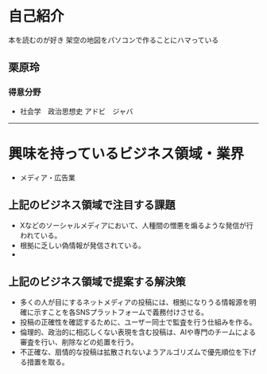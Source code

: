 # 自己紹介
本を読むのが好き
架空の地図をパソコンで作ることにハマっている
## 栗原玲

### 得意分野

- 社会学　政治思想史 アドビ　ジャバ
 
***

# 興味を持っているビジネス領域・業界

- メディア・広告業

## 上記のビジネス領域で注目する課題
- Xなどのソーシャルメディアにおいて、人種間の憎悪を煽るような発信が行われている。
- 根拠に乏しい偽情報が発信されている。
- 
## 上記のビジネス領域で提案する解決策
- 多くの人が目にするネットメディアの投稿には、根拠になりうる情報源を明確に示すことを各SNSプラットフォームで義務付けさせる。
- 投稿の正確性を確認するために、ユーザー同士で監査を行う仕組みを作る。
- 倫理的、政治的に相応しくない表現を含む投稿は、AIや専門のチームによる審査を行い、削除などの処置を行う。
- 不正確な、扇情的な投稿は拡散されないようアルゴリズムで優先順位を下げる措置を取る。